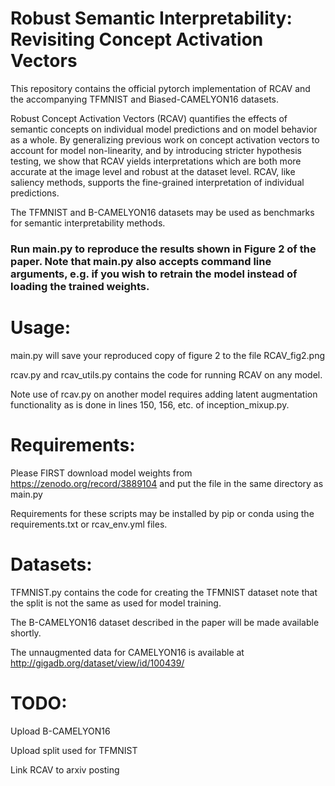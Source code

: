 # Robust Semantic Interpretability: Revisiting Concept Activation Vectors

This repository contains the official pytorch implementation of RCAV and the accompanying TFMNIST and Biased-CAMELYON16 datasets.

Robust Concept Activation Vectors (RCAV) quantifies the effects of semantic concepts on individual model predictions and on model behavior as a whole. By generalizing previous work on concept activation vectors to account for model non-linearity, and by introducing stricter hypothesis testing, we show that RCAV yields interpretations which are both more accurate at the image level and robust at the dataset level. RCAV, like saliency methods, supports the fine-grained interpretation of individual predictions.

The TFMNIST and B-CAMELYON16 datasets may be used as benchmarks for semantic interpretability methods.

### Run main.py to reproduce the results shown in Figure 2 of the paper. Note that main.py also accepts command line arguments, e.g. if you wish to retrain the model instead of loading the trained weights.

# Usage:

main.py will save your reproduced copy of figure 2 to the file RCAV_fig2.png

rcav.py and rcav_utils.py contains the code for running RCAV on any model. 

Note use of rcav.py on another model requires adding latent augmentation functionality as is done in lines 150, 156, etc. of inception_mixup.py.

# Requirements: 
Please FIRST download model weights from https://zenodo.org/record/3889104 and put the file in the same directory as main.py

Requirements for these scripts may be installed by pip or conda using the requirements.txt or rcav_env.yml files.

# Datasets:
TFMNIST.py contains the code for creating the TFMNIST dataset note that the split is not the same as used for model training.

The B-CAMELYON16 dataset described in the paper will be made available shortly.

The unnaugmented data for CAMELYON16 is available at http://gigadb.org/dataset/view/id/100439/

# TODO:
Upload B-CAMELYON16

Upload split used for TFMNIST

Link RCAV to arxiv posting
